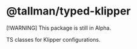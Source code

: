 # @tallman/typed-klipper

[!WARNING]
This package is still in Alpha.

TS classes for Klipper configurations.
